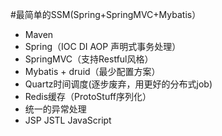 #最简单的SSM(Spring+SpringMVC+Mybatis）
- Maven
- Spring（IOC DI AOP 声明式事务处理）
- SpringMVC（支持Restful风格）
- Mybatis + druid（最少配置方案）
- Quartz时间调度(逐步废弃，用更好的分布式job)
- Redis缓存（ProtoStuff序列化）
- 统一的异常处理
- JSP JSTL JavaScript

